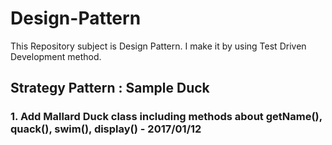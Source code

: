 # Design-Pattern
This Repository subject is Design Pattern. I make it by using Test Driven Development method.

## Strategy Pattern : Sample Duck
### 1. Add Mallard Duck class including methods about getName(), quack(), swim(), display() - 2017/01/12
